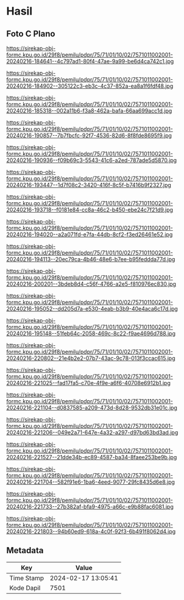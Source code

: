 # Hasil

## Foto C Plano

https://sirekap-obj-formc.kpu.go.id/29f8/pemilu/pdpr/75/71/01/10/02/7571011002001-20240216-184641--4c797ad1-80f4-47ae-9a99-be6d4ca742c1.jpg

https://sirekap-obj-formc.kpu.go.id/29f8/pemilu/pdpr/75/71/01/10/02/7571011002001-20240216-184902--305122c3-eb3c-4c37-852a-ea8a1f6fdf48.jpg

https://sirekap-obj-formc.kpu.go.id/29f8/pemilu/pdpr/75/71/01/10/02/7571011002001-20240216-185318--002a11b6-f3a8-462a-bafa-66aa699acc1d.jpg

https://sirekap-obj-formc.kpu.go.id/29f8/pemilu/pdpr/75/71/01/10/02/7571011002001-20240216-190857--7b7fbcfc-92f7-4536-82d6-8f8fde8695f9.jpg

https://sirekap-obj-formc.kpu.go.id/29f8/pemilu/pdpr/75/71/01/10/02/7571011002001-20240216-190936--f09b69c3-5543-41c6-a2ed-787ade5d5870.jpg

https://sirekap-obj-formc.kpu.go.id/29f8/pemilu/pdpr/75/71/01/10/02/7571011002001-20240216-193447--1d7f08c2-3420-416f-8c5f-b7416b9f2327.jpg

https://sirekap-obj-formc.kpu.go.id/29f8/pemilu/pdpr/75/71/01/10/02/7571011002001-20240216-193718--f0181e84-cc8a-46c2-b450-ebe24c7f21d9.jpg

https://sirekap-obj-formc.kpu.go.id/29f8/pemilu/pdpr/75/71/01/10/02/7571011002001-20240216-194020--a2a071fd-e7fa-44db-8cf2-f3ed26461e52.jpg

https://sirekap-obj-formc.kpu.go.id/29f8/pemilu/pdpr/75/71/01/10/02/7571011002001-20240216-194113--20ec79ca-4b46-48e6-b7ee-b95feddda77d.jpg

https://sirekap-obj-formc.kpu.go.id/29f8/pemilu/pdpr/75/71/01/10/02/7571011002001-20240216-200201--3bdeb8d4-c56f-4766-a2e5-f810976ec830.jpg

https://sirekap-obj-formc.kpu.go.id/29f8/pemilu/pdpr/75/71/01/10/02/7571011002001-20240216-195052--dd205d7a-e530-4eab-b3b9-40e4aca6c17d.jpg

https://sirekap-obj-formc.kpu.go.id/29f8/pemilu/pdpr/75/71/01/10/02/7571011002001-20240216-195148--51feb64c-2058-469c-8c22-f9ae4696d788.jpg

https://sirekap-obj-formc.kpu.go.id/29f8/pemilu/pdpr/75/71/01/10/02/7571011002001-20240216-220802--21e4b2e2-07b7-43ac-9c78-013f3ccac615.jpg

https://sirekap-obj-formc.kpu.go.id/29f8/pemilu/pdpr/75/71/01/10/02/7571011002001-20240216-221025--fad17fa5-c70e-4f9e-a6f6-40708e6912b1.jpg

https://sirekap-obj-formc.kpu.go.id/29f8/pemilu/pdpr/75/71/01/10/02/7571011002001-20240216-221104--d0837585-a209-473d-8d28-9532db31e01c.jpg

https://sirekap-obj-formc.kpu.go.id/29f8/pemilu/pdpr/75/71/01/10/02/7571011002001-20240216-221206--049e2a71-647e-4a32-a297-d97bd63bd3ad.jpg

https://sirekap-obj-formc.kpu.go.id/29f8/pemilu/pdpr/75/71/01/10/02/7571011002001-20240216-221527--21dde34b-ec89-4587-ba34-8faee253be9b.jpg

https://sirekap-obj-formc.kpu.go.id/29f8/pemilu/pdpr/75/71/01/10/02/7571011002001-20240216-221704--582f91e6-1ba6-4eed-9077-29fc8435d6e8.jpg

https://sirekap-obj-formc.kpu.go.id/29f8/pemilu/pdpr/75/71/01/10/02/7571011002001-20240216-221733--27b382af-bfa9-4975-a66c-e9b88fac6081.jpg

https://sirekap-obj-formc.kpu.go.id/29f8/pemilu/pdpr/75/71/01/10/02/7571011002001-20240216-221803--94b60ed9-618a-4c0f-92f3-6b491f8062d4.jpg


## Metadata

| Key        | Value               |
| ---------- | ------------------- |
| Time Stamp | 2024-02-17 13:05:41 |
| Kode Dapil | 7501                |



